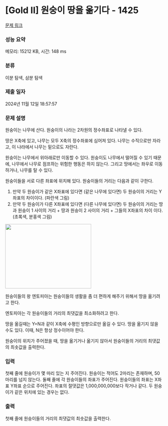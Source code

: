 # [Gold II] 원숭이 땅을 옮기다 - 1425 

[문제 링크](https://www.acmicpc.net/problem/1425) 

### 성능 요약

메모리: 15212 KB, 시간: 148 ms

### 분류

이분 탐색, 삼분 탐색

### 제출 일자

2024년 11월 12일 18:57:57

### 문제 설명

<p>원숭이는 나무에 산다. 원숭이의 나라는 2차원의 정수좌표로 나타낼 수 있다.</p>

<p>땅은 X축에 있고, 나무는 모두 X축의 정수좌표에 심어져 있다. 나무는 수직으로만 자라고, 이 나라에서 나무는 밑으로도 자란다.</p>

<p>원숭이는 나무에서 위아래로만 이동할 수 있다. 원숭이도 나무에서 떨어질 수 있기 때문에, 나무에서 나무로 점프하는 위험한 행동은 하지 않는다. 그리고 땅에서는 좌우로 이동하거나, 나무를 탈 수 있다.</p>

<p>원숭이들을 서로 다른 좌표에 위치해 있다. 원숭이들의 거리는 다음과 같이 구한다.</p>

<ol>
	<li>만약 두 원숭이가 같은 X좌표에 있다면 (같은 나무에 있다면) 두 원숭이의 거리는 Y좌표의 차이이다. (파란색 그림)</li>
	<li>만약 두 원숭이가 다른 X좌표에 있다면 (다른 나무에 있다면) 두 원숭이의 거리는 땅과 원숭이 1 사이의 거리 + 땅과 원숭이 2 사이의 거리 + 그들의 X좌표의 차이 이다. (초록색, 분홍색 그림)</li>
</ol>

<p><img alt="" src="https://www.acmicpc.net/upload/201004/tree.png" style="height:205px; width:274px"></p>

<p>원숭이들의 왕 엔토피아는 원숭이들의 생활을 좀 더 편하게 해주기 위해서 땅을 옮기려고 한다.</p>

<p>엔토피아는 각 원숭이들의 거리의 최댓값을 최소화하려고 한다.</p>

<p>땅을 옮길때는 Y=N과 같이 X축에 수평인 방향으로만 옮길 수 있다. 땅을 옮기지 않을 수도 있다. 이때, N은 항상 정수이어야 한다.</p>

<p>원숭이의 위치가 주어졌을 때, 땅을 옮기거나 옮기지 않아서 원숭이들의 거리의 최댓값의 최솟값을 출력한다.</p>

### 입력 

 <p>첫째 줄에 원숭이가 몇 마리 있는 지 주어진다. 원숭이는 적어도 2마리는 존재하며, 50마리를 넘지 않는다. 둘째 줄에 각 원숭이들의 좌표가 주어진다. 원숭이들의 좌표는 X좌표 Y좌표 순으로 주어진다. 좌표의 절댓값은 1,000,000,000보다 작거나 같다. 두 원숭이가 같은 위치에 있는 경우는 없다.</p>

### 출력 

 <p>첫째 줄에 원숭이들의 거리의 최댓값의 최솟값을 출력한다.</p>

